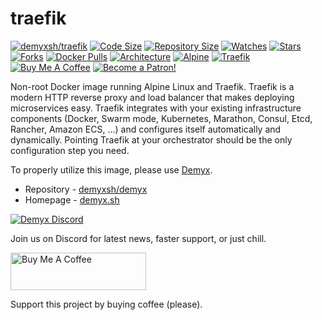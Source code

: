 # traefik
[![demyxsh/traefik](https://github.com/demyxsh/traefik/actions/workflows/main.yml/badge.svg)](https://github.com/demyxsh/traefik/actions/workflows/main.yml)
[![Code Size](https://img.shields.io/github/languages/code-size/demyxsh/traefik?style=flat&color=blue)](https://github.com/demyxsh/traefik)
[![Repository Size](https://img.shields.io/github/repo-size/demyxsh/traefik?style=flat&color=blue)](https://github.com/demyxsh/traefik)
[![Watches](https://img.shields.io/github/watchers/demyxsh/traefik?style=flat&color=blue)](https://github.com/demyxsh/traefik)
[![Stars](https://img.shields.io/github/stars/demyxsh/traefik?style=flat&color=blue)](https://github.com/demyxsh/traefik)
[![Forks](https://img.shields.io/github/forks/demyxsh/traefik?style=flat&color=blue)](https://github.com/demyxsh/traefik)
[![Docker Pulls](https://img.shields.io/docker/pulls/demyx/traefik?style=flat&color=blue)](https://hub.docker.com/r/demyx/traefik)
[![Architecture](https://img.shields.io/badge/linux-amd64-important?style=flat&color=blue)](https://hub.docker.com/r/demyx/traefik)
[![Alpine](https://img.shields.io/badge/dynamic/json?url=https://github.com/demyxsh/traefik/raw/master/version.json&label=alpine&query=$.alpine&color=blue)](https://hub.docker.com/r/demyx/traefik)
[![Traefik](https://img.shields.io/badge/dynamic/json?url=https://github.com/demyxsh/traefik/raw/master/version.json&label=traefik&query=$.traefik&color=blue)](https://hub.docker.com/r/demyx/traefik)
[![Buy Me A Coffee](https://img.shields.io/badge/buy_me_coffee-$5-informational?style=flat&color=blue)](https://www.buymeacoffee.com/VXqkQK5tb)
[![Become a Patron!](https://img.shields.io/badge/become%20a%20patron-$5-informational?style=flat&color=blue)](https://www.patreon.com/bePatron?u=23406156)

Non-root Docker image running Alpine Linux and Traefik. Traefik is a modern HTTP reverse proxy and load balancer that makes deploying microservices easy. Traefik integrates with your existing infrastructure components (Docker, Swarm mode, Kubernetes, Marathon, Consul, Etcd, Rancher, Amazon ECS, ...) and configures itself automatically and dynamically. Pointing Traefik at your orchestrator should be the only configuration step you need.

To properly utilize this image, please use [Demyx](https://demyx.sh/readme).
- Repository - [demyxsh/demyx](https://github.com/demyxsh/demyx)
- Homepage - [demyx.sh](https://demyx.sh)

[![Demyx Discord](https://discordapp.com/api/guilds/1152828583446859818/widget.png?style=banner2)](https://demyx.sh/discord)

Join us on Discord for latest news, faster support, or just chill.

<a href="https://demyx.sh/sponsor-buymeacoffee" target="_blank"><img src="https://cdn.buymeacoffee.com/buttons/v2/default-yellow.png" alt="Buy Me A Coffee" style="height: 60px !important;width: 217px !important;" ></a>

Support this project by buying coffee (please).
